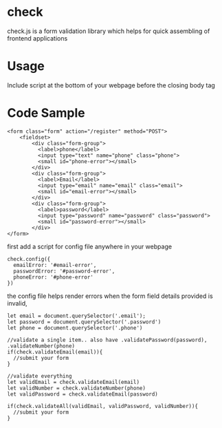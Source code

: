 # check
check.js is a form validation library which helps for quick assembling of frontend applications

# Usage
Include script at the bottom of your webpage before the closing body tag

# Code Sample

```
<form class="form" action="/register" method="POST">
    <fieldset>
        <div class="form-group">
          <label>phone</label>
          <input type="text" name="phone" class="phone">
          <small id="phone-error"></small>
        </div>
        <div class="form-group">
          <label>Email</label>
          <input type="email" name="email" class="email">
          <small id="email-error"></small>
        </div>
        <div class="form-group">
          <label>password</label>
          <input type="password" name="password" class="password">
          <small id="password-error"></small>
        </div>
</form>
```

first add a script for config file anywhere in your webpage
```
check.config({
  emailError: '#email-error',
  passwordError: '#password-error',
  phoneError: '#phone-error'
})
```
the config file helps render errors when the form field details provided is invalid,
```
let email = document.querySelector('.email');
let password = document.querySelector('.password')
let phone = document.querySelector('.phone')

//validate a single item.. also have .validatePassword(password), .validateNumber(phone)
if(check.validateEmail(email)){
  //submit your form 
}

//validate everything
let validEmail = check.validateEmail(email)
let validNumber = check.validateNumber(phone)
let validPassword = check.validateEmail(password)

if(check.validateAll(validEmail, validPassword, validNumber)){
  //submit your form
}
```
